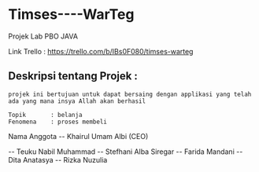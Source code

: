 # Timses----WarTeg
 Projek Lab PBO JAVA

Link Trello : https://trello.com/b/IBs0F080/timses-warteg

Deskripsi tentang Projek :
--
    projek ini bertujuan untuk dapat bersaing dengan applikasi yang telah ada yang mana insya Allah akan berhasil

    Topik       : belanja
    Fenomena    : proses membeli 


Nama Anggota
--  Khairul Umam Albi (CEO)

--  Teuku Nabil Muhammad 
--  Stefhani Alba Siregar
--  Farida Mandani
--  Dita Anatasya
--  Rizka Nuzulia

